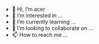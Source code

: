 - 👋 Hi, I’m acer
- 👀 I’m interested in ...
- 🌱 I’m currently learning ...
- 💞️ I’m looking to collaborate on ...
- 📫 How to reach me ...

<!---
acerhash/acerhash is a ✨ special ✨ repository because its `README.md` (this file) appears on your GitHub profile.
You can click the Preview link to take a look at your changes.
--->
